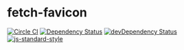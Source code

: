 # fetch-favicon


[![Circle CI](https://circleci.com/gh/meltwater/fetch-favicon.svg?style=svg&circle-token=016a905a1bb0d5c201ffe4d589aad205d69ed95a)](https://circleci.com/gh/meltwater/fetch-favicon)
[![Dependency Status](https://david-dm.org/meltwater/fetch-favicon.svg)](https://david-dm.org/meltwater/fetch-favicon)
[![devDependency Status](https://david-dm.org/meltwater/fetch-favicon/dev-status.svg)](https://david-dm.org/meltwater/fetch-favicon#info=devDependencies)
[![js-standard-style](https://img.shields.io/badge/code%20style-standard-brightgreen.svg)](http://standardjs.com)

